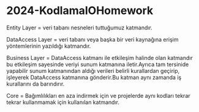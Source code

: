 # 2024-KodlamaIOHomework

Entity Layer = veri tabanı nesneleri tuttuğumuz katmandır.

DataAccess Layer = veri tabanı veya başka bir veri kaynağına erişim yöntemlerinin yazıldığı katmandır.

Business Layer = DataAccess katmanı ile etkileşim halinde olan katmandır bu etkileşim sayesinde veriyi sunum katmanına iletir.Ayrıca tam tersinide yapabilir sunum katmanından aldığı verileri belirli kurallardan geçirip, işleyerek DataAccess katmanına gönderir.Bu katman aynı zamanda iş kurallarını da barındırır.

Core = Bağımlılıkları en aza indirmek için ve projelerde aynı kodları tekrar tekrar kullanmamak için kullanılan katmandır.


